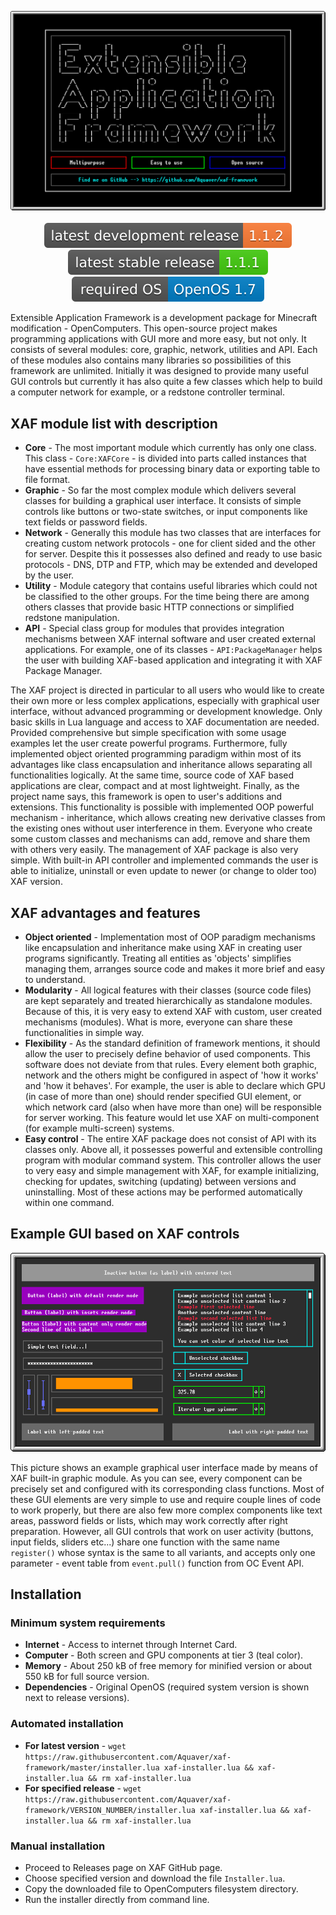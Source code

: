 <p align="center">
  <img alt="XAF Logo" src="https://raw.githubusercontent.com/Aquaver/xaf-framework/master/assets/logo.png"><br><br>
  <img alt="Latest development release version" src="https://raw.githubusercontent.com/Aquaver/xaf-framework/master/assets/versions/development.svg?sanitize=true">
  <img alt="Latest stable release version" src="https://raw.githubusercontent.com/Aquaver/xaf-framework/master/assets/versions/stable.svg?sanitize=true">
  <img alt="Required OS" src="https://raw.githubusercontent.com/Aquaver/xaf-framework/master/assets/versions/system.svg?sanitize=true">
</p>

Extensible Application Framework is a development package for Minecraft modification - OpenComputers. This open-source project makes programming applications with GUI more and more easy, but not only. It consists of several modules: core, graphic, network, utilities and API. Each of these modules also contains many libraries so possibilities of this framework are unlimited. Initially it was designed to provide many useful GUI controls but currently it has also quite a few classes which help to build a computer network for example, or a redstone controller terminal.

## XAF module list with description

* **Core** - The most important module which currently has only one class. This class - `Core:XAFCore` - is divided into parts called instances that have essential methods for processing binary data or exporting table to file format.
* **Graphic** - So far the most complex module which delivers several classes for building a graphical user interface. It consists of simple controls like buttons or two-state switches, or input components like text fields or password fields.
* **Network** - Generally this module has two classes that are interfaces for creating custom network protocols - one for client sided and the other for server. Despite this it possesses also defined and ready to use basic protocols - DNS, DTP and FTP, which may be extended and developed by the user.
* **Utility** - Module category that contains useful libraries which could not be classified to the other groups. For the time being there are among others classes that provide basic HTTP connections or simplified redstone manipulation.
* **API** - Special class group for modules that provides integration mechanisms between XAF internal software and user created external applications. For example, one of its classes - `API:PackageManager` helps the user with building XAF-based application and integrating it with XAF Package Manager.

The XAF project is directed in particular to all users who would like to create their own more or less complex applications, especially with graphical user interface, without advanced programming or development knowledge. Only basic skills in Lua language and access to XAF documentation are needed. Provided comprehensive but simple specification with some usage examples let the user create powerful programs. Furthermore, fully implemented object oriented programming paradigm within most of its advantages like class encapsulation and inheritance allows separating all functionalities logically. At the same time, source code of XAF based applications are clear, compact and at most lightweight. Finally, as the project name says, this framework is open to user's additions and extensions. This functionality is possible with implemented OOP powerful mechanism - inheritance, which allows creating new derivative classes from the existing ones without user interference in them. Everyone who create some custom classes and mechanisms can add, remove and share them with others very easily. The management of XAF package is also very simple. With built-in API controller and implemented commands the user is able to initialize, uninstall or even update to newer (or change to older too) XAF version.

## XAF advantages and features

* **Object oriented** - Implementation most of OOP paradigm mechanisms like encapsulation and inheritance make using XAF in creating user programs significantly. Treating all entities as 'objects' simplifies managing them, arranges source code and makes it more brief and easy to understand.
* **Modularity** - All logical features with their classes (source code files) are kept separately and treated hierarchically as standalone modules. Because of this, it is very easy to extend XAF with custom, user created mechanisms (modules). What is more, everyone can share these functionalities in simple way.
* **Flexibility** - As the standard definition of framework mentions, it should allow the user to precisely define behavior of used components. This software does not deviate from that rules. Every element both graphic, network and the others might be configured in aspect of 'how it works' and 'how it behaves'. For example, the user is able to declare which GPU (in case of more than one) should render specified GUI element, or which network card (also when have more than one) will be responsible for server working. This feature would let use XAF on multi-component (for example multi-screen) systems.
* **Easy control** - The entire XAF package does not consist of API with its classes only. Above all, it possesses powerful and extensible controlling program with modular command system. This controller allows the user to very easy and simple management with XAF, for example initializing, checking for updates, switching (updating) between versions and uninstalling. Most of these actions may be performed automatically within one command.

## Example GUI based on XAF controls

<p align="center">
  <img alt="Example GUI" src="https://raw.githubusercontent.com/Aquaver/xaf-framework/master/assets/example.png">
</p>

This picture shows an example graphical user interface made by means of XAF built-in graphic module. As you can see, every component can be precisely set and configured with its corresponding class functions. Most of these GUI elements are very simple to use and require couple lines of code to work properly, but there are also few more complex components like text areas, password fields or lists, which may work correctly after right preparation. However, all GUI controls that work on user activity (buttons, input fields, sliders etc...) share one function with the same name `register()` whose syntax is the same to all variants, and accepts only one parameter - event table from `event.pull()` function from OC Event API.

## Installation

### Minimum system requirements

* **Internet** - Access to internet through Internet Card.
* **Computer** - Both screen and GPU components at tier 3 (teal color).
* **Memory** - About 250 kB of free memory for minified version or about 550 kB for full source version.
* **Dependencies** - Original OpenOS (required system version is shown next to release versions).

### Automated installation

* **For latest version** - `wget https://raw.githubusercontent.com/Aquaver/xaf-framework/master/installer.lua xaf-installer.lua && xaf-installer.lua && rm xaf-installer.lua`
* **For specified release** - `wget https://raw.githubusercontent.com/Aquaver/xaf-framework/VERSION_NUMBER/installer.lua xaf-installer.lua && xaf-installer.lua && rm xaf-installer.lua`

### Manual installation

* Proceed to Releases page on XAF GitHub page.
* Choose specified version and download the file `Installer.lua`.
* Copy the downloaded file to OpenComputers filesystem directory.
* Run the installer directly from command line.
